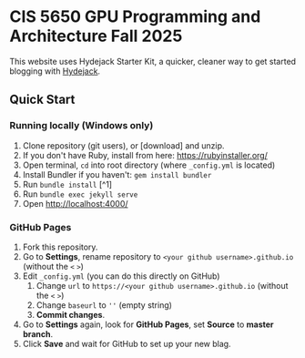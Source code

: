 # CIS 5650 GPU Programming and Architecture Fall 2025

This website uses Hydejack Starter Kit, a quicker, cleaner way to get started blogging with [Hydejack](https://hydejack.com/).

## Quick Start

### Running locally (Windows only)

1. Clone repository (git users), or [download] and unzip.
2. If you don't have Ruby, install from here: https://rubyinstaller.org/
3. Open terminal, `cd` into root directory (where `_config.yml` is located)
4. Install Bundler if you haven't: `gem install bundler`
5. Run `bundle install` [^1]
6. Run `bundle exec jekyll serve`
7. Open <http://localhost:4000/>

### GitHub Pages

1. Fork this repository.
2. Go to **Settings**, rename repository to `<your github username>.github.io` (without the `<` `>`)
3. Edit `_config.yml` (you can do this directly on GitHub)
    1. Change `url` to `https://<your github username>.github.io` (without the `<` `>`)
    2. Change `baseurl` to `''` (empty string)
    3. **Commit changes**.
4. Go to **Settings** again, look for **GitHub Pages**, set **Source** to **master branch**.
5. Click **Save** and wait for GitHub to set up your new blag.
